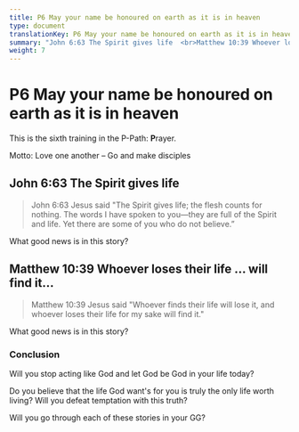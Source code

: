 ```yaml
---
title: P6 May your name be honoured on earth as it is in heaven
type: document
translationKey: P6 May your name be honoured on earth as it is in heaven
summary: "John 6:63 The Spirit gives life  <br>Matthew 10:39 Whoever loses their life ... will find it..."
weight: 7
---
```

# P6 May your name be honoured on earth as it is in heaven

This is the sixth training in the P-Path: **P**rayer.

Motto: Love one another – Go and make disciples

## John 6:63 The Spirit gives life

>   John 6:63 Jesus said "The Spirit gives life; the flesh counts for nothing. The words I have spoken to you—they are full of the Spirit and life. Yet there are some of you who do not believe.”

What good news is in this story?

## Matthew 10:39 Whoever loses their life ... will find it...

>   Matthew 10:39 Jesus said "Whoever finds their life will lose it, and whoever loses their life for my sake will find it."

What good news is in this story?

### Conclusion

Will you stop acting like God and let God be God in your life today?

Do you believe that the life God want's for you is truly the only life worth living? Will you defeat temptation with this truth?

Will you go through each of these stories in your GG?

